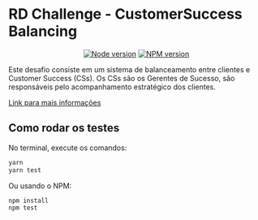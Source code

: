 # RD Challenge - CustomerSuccess Balancing

<div align="center">
    
[![Node
version](https://img.shields.io/badge/node-v14.15.0-green)](https://nodejs.org/en)
[![NPM
version](https://img.shields.io/badge/jest-v26.6.3-red)](https://www.npmjs.com/package/jest)

</div>

Este desafio consiste em um sistema de balanceamento entre clientes e Customer Success (CSs). Os CSs são os Gerentes de Sucesso, são responsáveis pelo acompanhamento estratégico dos clientes.

[Link para mais informações](https://tech.rdstation.com/)

## Como rodar os testes

No terminal, execute os comandos:

```bash
yarn
yarn test
```

Ou usando o NPM:

```bash
npm install
npm test
```
